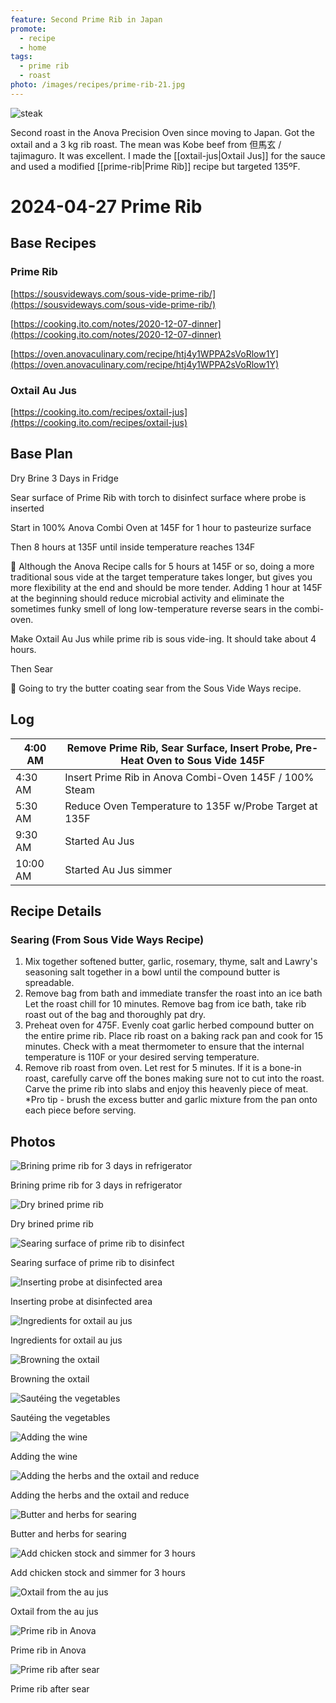 ```yaml
---
feature: Second Prime Rib in Japan
promote: 
  - recipe
  - home
tags:
  - prime rib
  - roast
photo: /images/recipes/prime-rib-21.jpg
---
```

![steak](/images/recipes/prime-rib-21.jpg)

Second roast in the Anova Precision Oven since moving to Japan. Got the oxtail and a 3 kg rib roast. The mean was Kobe beef from 但馬玄 / tajimaguro. It was excellent. I made the [[oxtail-jus|Oxtail Jus]] for the sauce and used a modified [[prime-rib|Prime Rib]] recipe but targeted 135ºF.

# 2024-04-27 Prime Rib

## Base Recipes

### Prime Rib

[https://sousvideways.com/sous-vide-prime-rib/](https://sousvideways.com/sous-vide-prime-rib/)

[https://cooking.ito.com/notes/2020-12-07-dinner](https://cooking.ito.com/notes/2020-12-07-dinner)

[https://oven.anovaculinary.com/recipe/htj4y1WPPA2sVoRlow1Y](https://oven.anovaculinary.com/recipe/htj4y1WPPA2sVoRlow1Y)

### Oxtail Au Jus

[https://cooking.ito.com/recipes/oxtail-jus](https://cooking.ito.com/recipes/oxtail-jus)

## Base Plan

Dry Brine 3 Days in Fridge

Sear surface of Prime Rib with torch to disinfect surface where probe is inserted

Start in 100% Anova Combi Oven at 145F for 1 hour to pasteurize surface

Then 8 hours at 135F until inside temperature reaches 134F

<aside>
🔬 Although the Anova Recipe calls for 5 hours at 145F or so, doing a more traditional sous vide at the target temperature takes longer, but gives you more flexibility at the end and should be more tender. Adding 1 hour at 145F at the beginning should reduce microbial activity and eliminate the sometimes funky smell of long low-temperature reverse sears in the combi-oven.

</aside>

Make Oxtail Au Jus while prime rib is sous vide-ing. It should take about 4 hours.

Then Sear

<aside>
🔬 Going to try the butter coating sear from the Sous Vide Ways recipe.

</aside>

## Log

| 4:00 AM | Remove Prime Rib, Sear Surface, Insert Probe, Pre-Heat Oven to Sous Vide 145F |
| --- | --- |
| 4:30 AM | Insert Prime Rib in Anova Combi-Oven 145F / 100% Steam |
| 5:30 AM | Reduce Oven Temperature to 135F w/Probe Target at 135F |
| 9:30 AM | Started Au Jus |
| 10:00 AM | Started Au Jus simmer |

## Recipe Details

### Searing (From Sous Vide Ways Recipe)

1. Mix together softened butter, garlic, rosemary, thyme, salt and Lawry's seasoning salt together in a bowl until the compound butter is spreadable.
2. Remove bag from bath and immediate transfer the roast into an ice bath Let the roast chill for 10 minutes. Remove bag from ice bath, take rib roast out of the bag and thoroughly pat dry.
3. Preheat oven for 475F. Evenly coat garlic herbed compound butter on the entire prime rib. Place rib roast on a baking rack pan and cook for 15 minutes. Check with a meat thermometer to ensure that the internal temperature is 110F or your desired serving temperature.
4. Remove rib roast from oven. Let rest for 5 minutes. If it is a bone-in roast, carefully carve off the bones making sure not to cut into the roast. Carve the prime rib into slabs and enjoy this heavenly piece of meat. *Pro tip - brush the excess butter and garlic mixture from the pan onto each piece before serving.

## Photos

![Brining prime rib for 3 days in refrigerator](2024-04-27%20Prime%20Rib%20f2c9037d6be74fbd86f27f26c5932878/a90e72bb-9dd8-42c1-9ec0-ac36941a5b51.png)

Brining prime rib for 3 days in refrigerator

![Dry brined prime rib](/images/recipes/prime-rib-20.jpg)

Dry brined prime rib

![Searing surface of prime rib to disinfect](/images/recipes/prime-rib-24.jpg)

Searing surface of prime rib to disinfect

![Inserting probe at disinfected area](/images/recipes/prime-rib-23.jpg)

Inserting probe at disinfected area

![Ingredients for oxtail au jus](/images/recipes/oxtail-jus-17.jpg)

Ingredients for oxtail au jus

![Browning the oxtail](/images/recipes/oxtail-jus-18.jpg)

Browning the oxtail

![Sautéing the vegetables](/images/recipes/oxtail-jus-20.jpg)

Sautéing the vegetables

![Adding the wine](/images/recipes/oxtail-jus-21.jpg)

Adding the wine

![Adding the herbs and the oxtail and reduce](/images/recipes/oxtail-jus-23.jpg)

Adding the herbs and the oxtail and reduce

![Butter and herbs for searing](/images/recipes/oxtail-jus-25.jpg)

Butter and herbs for searing

![Add chicken stock and simmer for 3 hours](/images/recipes/oxtail-jus-24.jpg)

Add chicken stock and simmer for 3 hours

![Oxtail from the au jus](/images/recipes/oxtail-jus-26.jpg)

Oxtail from the au jus

![Prime rib in Anova](/images/recipes/prime-rib-22.jpg)

Prime rib in Anova

![Prime rib after sear](/images/recipes/prime-rib-21.jpg)

Prime rib after sear